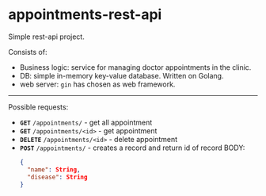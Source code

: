 # appointments-rest-api

Simple rest-api project.

Consists of:
* Business logic: service for managing doctor appointments in the clinic.
* DB: simple in-memory key-value database. Written on Golang.
* web server: `gin` has chosen as web framework.

____

Possible requests:
* **`GET`** `/appointments/` - get all appointment
* **`GET`** `/appointments/<id>` - get <id> appointment
* **`DELETE`** `/appointments/<id>` - delete <id> appointment
* **`POST`** `/appointments/` - creates a record and return id of record
    BODY:
    ```json
    {
      "name": String,
      "disease": String
    }
    ```